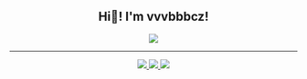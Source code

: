 <h2 align="center">Hi👋! I'm vvvbbbcz!</h2>
<p align="center">
<img src="https://github-readme-stats.vercel.app/api?username=vvvbbbcz&show_icons=true&theme=radical"></img>
</p>

<hr/>

<p align="center">
  <a href="https://space.bilibili.com/352105755" target="_blank">
    <img src="https://img.shields.io/badge/BiliBili-自由的铁矿-fb7299?style=flat&logo=bilibili&logoColor=fb7299" />
  </a>
  <a href="https://twitter.com/vvvbbbcz" target="_blank">
    <img src="https://img.shields.io/badge/X-vvvbbbcz-black?logo=x" />
  </a>
  <a href="mailto:ms_vvvbbbcz@mail.scut.edu.cn">
    <img src="https://img.shields.io/badge/Mail-ms_vvvbbbcz%40mail.scut.edu.cn-blue"/>
  </a>
</p>
